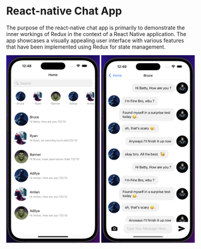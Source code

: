 # React-native Chat App

The purpose of the react-native chat app is primarily to demonstrate the inner workings of Redux in the context of a React Native application. The app showcases a visually appealing user interface with various features that have been implemented using Redux for state management.

<img src="./readme-screenshots/s1.png" height="500" width="250"/>
<img src="./readme-screenshots/s2.png" height="500" width="250"/>
